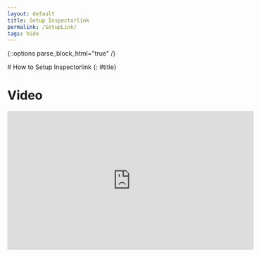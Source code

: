 ```yaml
---
layout: default
title: Setup Inspectorlink
permalink: /SetupLink/
tags: hide
---
```

{::options parse_block_html="true" /}
<div class="content-wrapper">
  <div class="content">
# How to Setup Inspectorlink
{: #title}

# Video

<div class="video-container">
<iframe width="560" height="315" src="https://www.youtube.com/embed/ZBe41lc8vCA" frameborder="0" allowfullscreen></iframe>
</div>


  </div>
</div>
